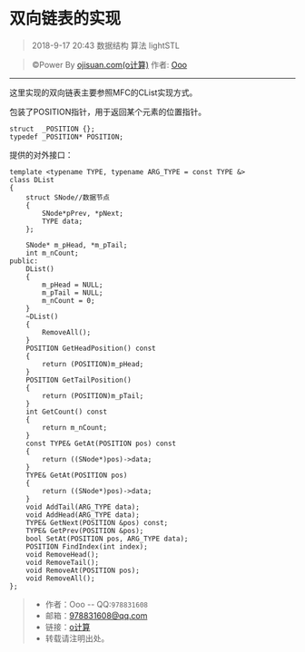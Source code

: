 # 双向链表的实现
> 2018-9-17 20:43
> 数据结构 算法 lightSTL

> &copy;Power By [ojisuan.com(o计算)](http://www.ojisuan.com"http://www.ojisuan.com") 作者: [Ooo]("qq:978831608")

------

这里实现的双向链表主要参照MFC的CList实现方式。

包装了POSITION指针，用于返回某个元素的位置指针。

```
struct  _POSITION {};
typedef _POSITION* POSITION;
```
提供的对外接口：

```
template <typename TYPE, typename ARG_TYPE = const TYPE &>
class DList
{
	struct SNode//数据节点
	{
		SNode*pPrev, *pNext;
		TYPE data;
	};

	SNode* m_pHead, *m_pTail;
	int m_nCount;
public:
	DList()
	{
		m_pHead = NULL;
		m_pTail = NULL;
		m_nCount = 0;
	}
	~DList()
	{
		RemoveAll();
	}
	POSITION GetHeadPosition() const
	{
		return (POSITION)m_pHead;
	}
	POSITION GetTailPosition()
	{
		return (POSITION)m_pTail;
	}
	int GetCount() const
	{
		return m_nCount;
	}
	const TYPE& GetAt(POSITION pos) const
	{
		return ((SNode*)pos)->data;
	}
	TYPE& GetAt(POSITION pos) 
	{
		return ((SNode*)pos)->data;
	}
	void AddTail(ARG_TYPE data);
	void AddHead(ARG_TYPE data);
	TYPE& GetNext(POSITION &pos) const;
	TYPE& GetPrev(POSITION &pos);
	bool SetAt(POSITION pos, ARG_TYPE data);
	POSITION FindIndex(int index);
	void RemoveHead();
	void RemoveTail();
	void RemoveAt(POSITION pos);
	void RemoveAll();
};
```




> * 作者：Ooo  -- QQ:`978831608`
> * 邮箱：<978831608@qq.com>
> * 链接：[o计算](http://www.ojisuan.com"http://www.ojisuan.com")
> * 转载请注明出处。
